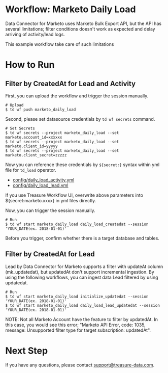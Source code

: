 # Workflow: Marketo Daily Load

Data Connector for Marketo uses Marketo Bulk Export API, but the API has several limitations; filter conditions doesn't work as expected and delay arriving of activity/lead logs.

This example workflow take care of such limitations

# How to Run

## Filter by CreatedAt for Lead and Activity

First, you can upload the workflow and trigger the session manually.

    # Upload
    $ td wf push marketo_daily_load

Second, please set datasource credentials by `td wf secrets` command.

    # Set Secrets
    $ td wf secrets --project marketo_daily_load --set marketo.account_id=xxxxxx
    $ td wf secrets --project marketo_daily_load --set marketo.client_id=yyyyy
    $ td wf secrets --project marketo_daily_load --set marketo.client_secret=zzzzz

Now you can reference these credentials by `${secret:}` syntax within yml file for `td_load` operator.

- [config/daily_load_activity.yml](config/daily_load_activity.yml)
- [config/daily_load_lead.yml](config/daily_load_lead.yml)

If you use Treasure Workflow UI, overwrite above parameters into ${secret:marketo.xxxx} in yml files directly.

Now, you can trigger the session manually.

    # Run
    $ td wf start marketo_daily_load daily_load_createdat --session 'YOUR_DATE(ex. 2018-01-01)'

Before you trigger, confirm whether there is a target database and tables.

## Filter by CreatedAt for Lead

Lead by Data Connector for Marketo supports a filter with updateAt column (mk_updatedat), but updatedAt don't support incremental ingestion.
By using the following workflows, you can ingest data Lead filtered by using updatedat.

    # Run
    $ td wf start marketo_daily_load initialize_updatedat --session 'YOUR_DATE(ex. 2018-01-01)'
    $ td wf start marketo_daily_load daily_load_lead_updatedat --session 'YOUR_DATE(ex. 2018-01-01)'

NOTE: Not all Marketo Account have the feature to filter by updatedAt. In this case, you would see this error; "Marketo API Error, code: 1035, message: Unsupported filter type for target subscription: updatedAt".

# Next Step

If you have any questions, please contact support@treasure-data.com.
